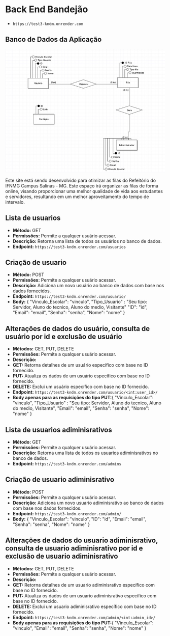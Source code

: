 # Back End Bandejão
- `https://test3-kndm.onrender.com`
## Banco de Dados da Aplicação

![Banco de Dados da Aplicação](bd/Banco_de_dados.png)

Este site está sendo desenvolvido para otimizar as filas do Refeitório do IFNMG Campus Salinas - MG. Este espaço irá organizar as filas de forma online, visando proporcionar uma melhor qualidade de vida aos estudantes e servidores, resultando em um melhor aproveitamento do tempo de intervalo.

## Lista de usuarios

- **Método:** GET
- **Permissões:** Permite a qualquer usuário acessar.
- **Descrição:** Retorna uma lista de todos os usuários no banco de dados.
- **Endpoint:** `https://test3-kndm.onrender.com/usuarios`

## Criação de usuario

- **Método:** POST
- **Permissões:** Permite a qualquer usuário acessar.
- **Descrição:** Adiciona um novo usuário ao banco de dados com base nos dados fornecidos.
- **Endpoint:** `https://test3-kndm.onrender.com/usuario/`
- **Body:** {
   "Vinculo_Escolar": "vinculo",
   "Tipo_Usuario" : "Seu tipo: Servidor, Aluno do tecnico, Aluno do medio, Visitante"
   "ID": "id",
   "Email": "email",
   "Senha": "senha",
   "Nome": "nome"
}

## Alterações de dados do usuário, consulta de usuário por id e exclusão de usuário

- **Métodos:** GET, PUT, DELETE
- **Permissões:** Permite a qualquer usuário acessar.
- **Descrição:**
- **GET:** Retorna detalhes de um usuário específico com base no ID fornecido.
- **PUT:** Atualiza os dados de um usuário específico com base no ID fornecido.
- **DELETE:** Exclui um usuário específico com base no ID fornecido.
- **Endpoint:** `https://test3-kndm.onrender.com/usuario/<int:user_id>/`
- **Body apenas para as requisições do tipo PUT:**{
   "Vinculo_Escolar": "vinculo",
    "Tipo_Usuario" : "Seu tipo: Servidor, Aluno do tecnico, Aluno do medio, Visitante",
   "Email": "email",
   "Senha": "senha",
   "Nome": "nome"
}

## Lista de usuarios adiminisrativos

- **Método:** GET
- **Permissões:** Permite a qualquer usuário acessar.
- **Descrição:** Retorna uma lista de todos os usuarios adiminisrativos no banco de dados.
- **Endpoint:** `https://test3-kndm.onrender.com/admins`

## Criação de usuario adiminisrativo

- **Método:** POST
- **Permissões:** Permite a qualquer usuário acessar.
- **Descrição:** Adiciona um novo usuario adiminisrativo ao banco de dados com base nos dados fornecidos.
- **Endpoint:** `https://test3-kndm.onrender.com/admin/`
- **Body:** {
   "Vinculo_Escolar": "vinculo",
   "ID": "id",
   "Email": "email",
   "Senha": "senha",
   "Nome": "nome"
}

## Alterações de dados do usuario adiminisrativo, consulta de usuario adiminisrativo por id e exclusão de usuario adiminisrativo

- **Métodos:** GET, PUT, DELETE
- **Permissões:** Permite a qualquer usuário acessar.
- **Descrição:**
- **GET:** Retorna detalhes de um usuario adiminisrativo específico com base no ID fornecido.
- **PUT:** Atualiza os dados de um usuario adiminisrativo específico com base no ID fornecido.
- **DELETE:** Exclui um usuario adiminisrativo específico com base no ID fornecido.
- **Endpoint:** `https://test3-kndm.onrender.com/admin/<int:admin_id>/`
- **Body apenas para as requisições do tipo PUT:**{
   "Vinculo_Escolar": "vinculo",
   "Email": "email",
   "Senha": "senha",
   "Nome": "nome"
}
